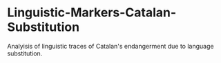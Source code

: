 # Linguistic-Markers-Catalan-Substitution
Analyisis of linguistic traces of Catalan's endangerment due to language substitution.
